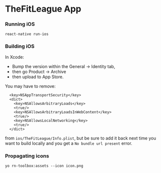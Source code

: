 # TheFitLeague App


### Running iOS

    react-native run-ios

### Building iOS

In Xcode: 

 - Bump the version within the General -> Identity tab, 
 - then go Product -> Archive
 - then upload to App Store.

You may have to remove:

      <key>NSAppTransportSecurity</key>
      <dict>
        <key>NSAllowsArbitraryLoads</key>
        <true/>
        <key>NSAllowsArbitraryLoadsInWebContent</key>
        <true/>
        <key>NSAllowsLocalNetworking</key>
        <true/>
      </dict>

from `ios/TheFitLeague/Info.plist`, but be sure to add it back next time you want to build locally and you get a `No bundle url present` error.

### Propagating icons

    yo rn-toolbox:assets --icon icon.png

